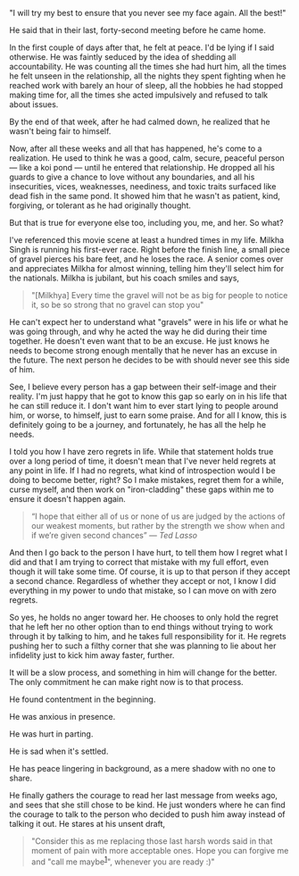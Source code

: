 "I will try my best to ensure that you never see my face again. All the best!"

He said that in their last, forty-second meeting before he came home.

In the first couple of days after that, he felt at peace. I'd be lying if I said otherwise. He was faintly seduced by the idea of shedding all accountability. He was counting all the times she had hurt him, all the times he felt unseen in the relationship, all the nights they spent fighting when he reached work with barely an hour of sleep, all the hobbies he had stopped making time for, all the times she acted impulsively and refused to talk about issues.

By the end of that week, after he had calmed down, he realized that he wasn't being fair to himself.

Now, after all these weeks and all that has happened, he's come to a realization. He used to think he was a good, calm, secure, peaceful person — like a koi pond — until he entered that relationship. He dropped all his guards to give a chance to love without any boundaries, and all his insecurities, vices, weaknesses, neediness, and toxic traits surfaced like dead fish in the same pond. It showed him that he wasn't as patient, kind, forgiving, or tolerant as he had originally thought.

But that is true for everyone else too, including you, me, and her. So what?

I've referenced this movie scene at least a hundred times in my life. Milkha Singh is running his first-ever race. Right before the finish line, a small piece of gravel pierces his bare feet, and he loses the race. A senior comes over and appreciates Milkha for almost winning, telling him they'll select him for the nationals. Milkha is jubilant, but his coach smiles and says,

> "[Milkhya] Every time the gravel will not be as big for people to notice it, so be so strong that no gravel can stop you"

He can't expect her to understand what "gravels" were in his life or what he was going through, and why he acted the way he did during their time together. He doesn't even want that to be an excuse. He just knows he needs to become strong enough mentally that he never has an excuse in the future. The next person he decides to be with should never see this side of him.

See, I believe every person has a gap between their self-image and their reality. I'm just happy that he got to know this gap so early on in his life that he can still reduce it. I don't want him to ever start lying to people around him, or worse, to himself, just to earn some praise. And for all I know, this is definitely going to be a journey, and fortunately, he has all the help he needs.

I told you how I have zero regrets in life. While that statement holds true over a long period of time, it doesn't mean that I've never held regrets at any point in life. If I had no regrets, what kind of introspection would I be doing to become better, right? So I make mistakes, regret them for a while, curse myself, and then work on "iron-cladding" these gaps within me to ensure it doesn't happen again.

> “I hope that either all of us or none of us are judged by the actions of our weakest moments, but rather by the strength we show when and if we’re given second chances”
> <cite>— Ted Lasso</cite>

And then I go back to the person I have hurt, to tell them how I regret what I did and that I am trying to correct that mistake with my full effort, even though it will take some time. Of course, it is up to that person if they accept a second chance. Regardless of whether they accept or not, I know I did everything in my power to undo that mistake, so I can move on with zero regrets.

So yes, he holds no anger toward her. He chooses to only hold the regret that he left her no other option than to end things without trying to work through it by talking to him, and he takes full responsibility for it. He regrets pushing her to such a filthy corner that she was planning to lie about her infidelity just to kick him away faster, further.

It will be a slow process, and something in him will change for the better. The only commitment he can make right now is to that process.

He found contentment in the beginning.

He was anxious in presence.

He was hurt in parting.

He is sad when it's settled.

He has peace lingering in background, as a mere shadow with no one to share.

He finally gathers the courage to read her last message from weeks ago, and sees that she still chose to be kind. He just wonders where he can find the courage to talk to the person who decided to push him away instead of talking it out. He stares at his unsent draft,

> "Consider this as me replacing those last harsh words said in that moment of pain with more acceptable ones. Hope you can forgive me and "call me maybe<sup>[1](https://www.youtube.com/watch?v=fWNaR-rxAic)</sup>", whenever you are ready :)"
